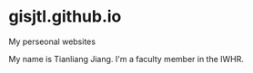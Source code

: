 # gisjtl.github.io
My perseonal websites

My name is Tianliang Jiang. I'm a faculty member in the IWHR.
